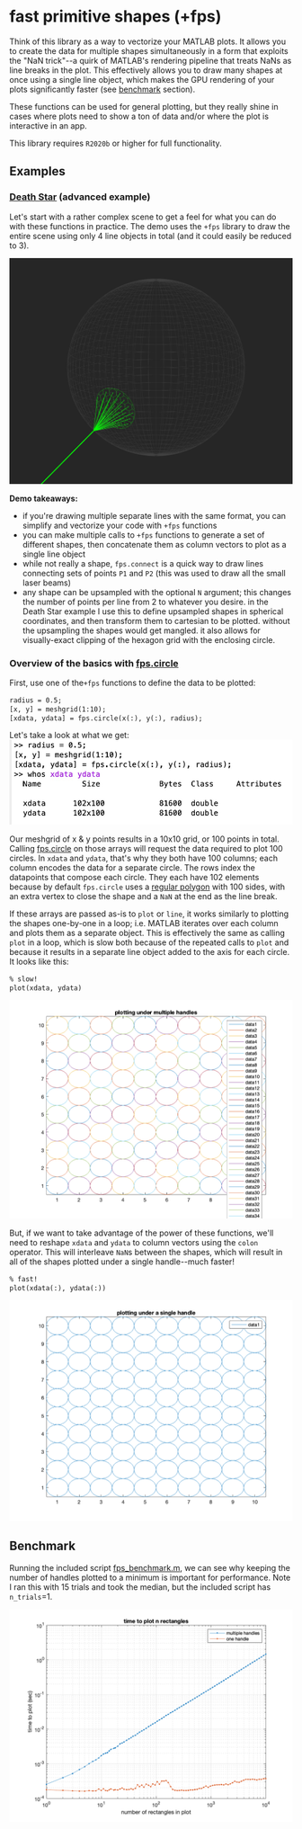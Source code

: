 # fast primitive shapes (+fps)

Think of this library as a way to vectorize your MATLAB plots.  It allows you to create the data for multiple shapes simultaneously in a form that exploits the "NaN trick"--a quirk of MATLAB's rendering pipeline that treats NaNs as line breaks in the plot.  This effectively allows you to draw many shapes at once using a single line object, which makes the GPU rendering of your plots significantly faster (see [benchmark](#benchmark) section).

These functions can be used for general plotting, but they really shine in cases where plots need to show a ton of data and/or where the plot is interactive in an app.

This library requires `R2020b` or higher for full functionality.

## Examples

### [Death Star](./test/fps_deathstar_example.m) (advanced  example)

Let's start with a rather complex scene to get a feel for what you can do with these functions in practice.  The demo uses the `+fps` library to draw the entire scene using only 4 line objects in total (and it could easily be reduced to 3).

![](doc/deathstar.png)

**Demo takeaways:**
- if you're drawing multiple separate lines with the same format, you can simplify and vectorize your code with `+fps` functions
- you can make multiple calls to `+fps` functions to generate a set of different shapes, then concatenate them as column vectors to plot as a single line object
- while not really a shape, `fps.connect` is a quick way to draw lines connecting sets of points `P1` and `P2` (this was used to draw all the small laser beams)
- any shape can be upsampled with the optional `N` argument; this changes the number of points per line from 2 to whatever you desire.  in the Death Star example I use this to define upsampled shapes in spherical coordinates, and then transform them to cartesian to be plotted.  without the upsampling the shapes would get mangled.  it also allows for visually-exact clipping of the hexagon grid with the enclosing circle.

### Overview of the basics with [fps.circle](./+fps/circle.m)

First, use one of the`+fps` functions to define the data to be plotted:

```
radius = 0.5;
[x, y] = meshgrid(1:10);
[xdata, ydata] = fps.circle(x(:), y(:), radius);
```
Let's take a look at what we get: ![](doc/workspace.jpg)

Our meshgrid of x & y points results in a 10x10 grid, or 100 points in total.  Calling [fps.circle](+fps/circle.m) on those arrays will request the data required to plot 100 circles.  In `xdata` and `ydata`, that's why they both have 100 columns; each column encodes the data for a separate circle.  The rows index the datapoints that compose each circle.  They each have 102 elements because by default `fps.circle` uses a [regular polygon](./+fps/regular_polygon.m) with 100 sides, with an extra vertex to close the shape and a `NaN` at the end as the line break.

If these arrays are passed as-is to `plot` or `line`, it works similarly to plotting the shapes one-by-one in a loop; i.e. MATLAB iterates over each column and plots them as a separate object.  This is effectively the same as calling `plot` in a loop, which is slow both because of the repeated calls to `plot` and because it results in a separate line object added to the axis for each circle.  It looks like this:
```
% slow!
plot(xdata, ydata)
```

![](doc/circles_multi.png)

But, if we want to take advantage of the power of these functions, we'll need to reshape `xdata` and `ydata` to column vectors using the `colon` operator.  This will interleave `NaN`s between the shapes, which will result in all of the shapes plotted under a single handle--much faster!

```
% fast!
plot(xdata(:), ydata(:))
```
![](doc/circles_one.png)

## Benchmark

Running the included script [fps_benchmark.m](./test/fps_benchmark.m), we can see why keeping the number of handles plotted to a minimum is important for performance.  Note I ran this with 15 trials and took the median, but the included script has `n_trials`=1.

![](doc/benchmark.png)

